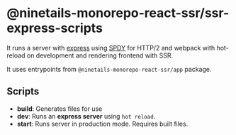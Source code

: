 # @ninetails-monorepo-react-ssr/ssr-express-scripts

It runs a server with [express](https://expressjs.com/) using [SPDY](https://www.npmjs.com/package/spdy) for HTTP/2 and webpack with hot-reload on development and rendering frontend with SSR.

It uses entrypoints from `@ninetails-monorepo-react-ssr/app` package.

## Scripts

- **build**: Generates files for use
- **dev**: Runs an **express server** using `hot reload`.
- **start**: Runs server in production mode. Requires built files.
